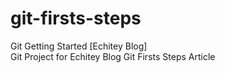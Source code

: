 # git-firsts-steps
Git Getting Started [Echitey Blog]  
Git Project for Echitey Blog Git Firsts Steps Article
